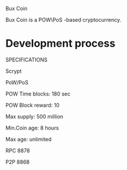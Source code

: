 
Bux Coin

Bux Coin is a POW\PoS -based cryptocurrency.

Development process
===========================

SPECIFICATIONS

Scrypt

PoW/PoS

POW Time blocks: 180 sec

POW Block reward: 10


Max supply: 500 million


Min.Coin age: 8 hours

Max age: unlimited

RPC 8878

P2P 8868


